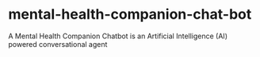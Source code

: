 # mental-health-companion-chat-bot
A Mental Health Companion Chatbot is an Artificial Intelligence (AI) powered conversational agent 
